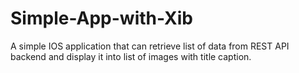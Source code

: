 # Simple-App-with-Xib
A simple IOS application that can retrieve list of data from REST API backend and display it into list of images with title caption.
